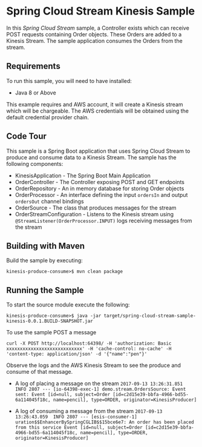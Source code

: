 Spring Cloud Stream Kinesis Sample
=============================

In this *Spring Cloud Stream* sample, a Controller exists which can receive POST requests containing Order objects. These Orders are added to a Kinesis Stream. The sample application consumes the Orders from the stream.

## Requirements

To run this sample, you will need to have installed:

* Java 8 or Above

This example requires and AWS account, it will create a Kinesis stream which will be chargeable. The AWS credentials will be obtained using the default credential provider chain. 

## Code Tour

This sample is a Spring Boot application that uses Spring Cloud Stream to produce and consume data to a Kinesis Stream. The sample has the following components:

* KinesisApplication - The Spring Boot Main Application
* OrderController - The Controller exposing POST and GET endpoints 
* OrderRepository - An in memory database for storing Order objects
* OrderProcessor - An interface defining the input `ordersIn` and output `ordersOut` channel bindings
* OrderSource - The class that produces messages for the stream
* OrderStreamConfiguration - Listens to the Kinesis stream using ` @StreamListener(OrderProcessor.INPUT)` logs receiving messages from the stream
    	 
## Building with Maven

Build the sample by executing:

	kinesis-produce-consume>$ mvn clean package

## Running the Sample

To start the source module execute the following:

	kinesis-produce-consume>$ java -jar target/spring-cloud-stream-sample-kinesis-0.0.1.BUILD-SNAPSHOT.jar

To use the sample POST a message

`curl -X POST
http://localhost:64398/
-H 'authorization: Basic xxxxxxxxxxxxxxxxxxxxxxxxxxxx'
-H 'cache-control: no-cache'
-H 'content-type: application/json'
-d '{"name":"pen"}'`


Observe the logs and the AWS Kinesis Stream to see the produce and consume of that message.

* A log of placing a message on the stream
`2017-09-13 13:26:31.851  INFO 2807 --- [io-64398-exec-1] demo.stream.OrdersSource: Event sent: Event [id=null, subject=Order [id=c2d15e39-bbfa-4966-bd55-6a114045f18c, name=pencil], type=ORDER, originator=KinesisProducer]`

* A log of consuming a message from the stream
`2017-09-13 13:26:43.059  INFO 2807 --- [esis-consumer-1] uration$$EnhancerBySpringCGLIB$$15bce6e7: An order has been placed from this service Event [id=null, subject=Order [id=c2d15e39-bbfa-4966-bd55-6a114045f18c, name=pencil], type=ORDER, originator=KinesisProducer]`



 
